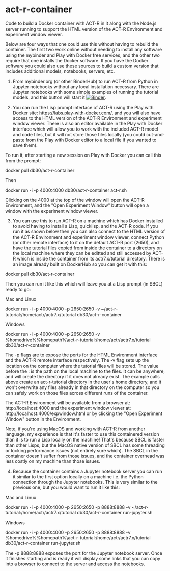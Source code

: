 # act-r-container
Code to build a Docker container with ACT-R in it along with the Node.js server running to support the HTML version of the ACT-R Environment and experiment window viewer.

Below are four ways that one could use this without having to rebuild the container.  The first two work online without needing to install any software using the mybinder and Play with Docker free services, and the other two require that one installs the Docker software.  If you have the Docker software you could also use these sources to build a custom version that includes additional models, notebooks, servers, etc.

1) From mybinder.org (or other BinderHub) to run ACT-R from Python in Jupyter notebooks without any local installation necessary.
There are Jupyter notebooks with some simple examples of running the tutorial models, and this button will start it [![Binder](https://mybinder.org/badge_logo.svg)](https://mybinder.org/v2/gh/db30/act-r-container/main?filepath=simple.ipynb).

2) You can run the Lisp prompt interface of ACT-R using the Play with Docker site: https://labs.play-with-docker.com/, and you will also have access to the HTML version of the ACT-R Environment and experiment window viewer.  There is also an editor available in the Play with Docker interface which will allow you to work with the included ACT-R model and code files, but it will not store those files locally (you could cut-and-paste from the Play with Docker editor to a local file if you wanted to save them).

To run it, after starting a new session on Play with Docker you can call this from the prompt:

docker pull db30/act-r-container

Then

docker run -i -p 4000:4000 db30/act-r-container act-r.sh

Clicking on the 4000 at the top of the window will open the ACT-R Environment, and the "Open Experiment Window" button will open a window with the experiment window viewer.

3) You can use this to run ACT-R on a machine which has Docker installed to avoid having to install a Lisp, quicklisp, and the ACT-R code.
If you run it as shown below then you can also connect to the HTML version of the ACT-R Environment and experiment window viewer, connect Python (or other remote interface) to it on the default ACT-R port (2650), and have the tutorial files copied from inside the container to a directory on the local machine where they can be editted and still accessed by ACT-R which is inside the container from its actr7.x/tutorial directory.
There is an image already built on DockerHub so you can get it with this:

docker pull db30/act-r-container

Then you can run it like this which will leave you at a Lisp prompt (in SBCL) ready to go:

Mac and Linux

docker run -i -p 4000:4000 -p 2650:2650 -v ~/act-r-tutorial:/home/actr/actr7.x/tutorial db30/act-r-container

Windows

docker run -i -p 4000:4000 -p 2650:2650 -v %homedrive%%homepath%\act-r-tutorial:/home/actr/actr7.x/tutorial db30/act-r-container

The -p flags are to expose the ports for the HTML Environment interface and the ACT-R remote interface respectively.  The -v flag sets up the location on the computer where the tutorial files will be stored.  The value before the : is the path on the local machine to the files.  It can be anywhere, and will create the directory if it does not already exist.  The example calls above create an act-r-tutorial directory in the user's home directory, and it won't overwrite any files already in that directory on the computer so you can safely work on those files across different runs of the container.

The ACT-R Environment will be available from a browser at: http://localhost:4000 and the experiment window viewer at: http://localhost:4000/expwindow.html or by clicking the "Open Experiment Window" button in the Environment.

Note, if you're using MacOS and working with ACT-R from another language, my experience is that it's faster to use this containered version than it is to run a Lisp locally on the machine!  That's because SBCL is faster than other Lisps, but the MacOS native version of SBCL has some threading or locking performance issues (not entirely sure which).  The SBCL in the container doesn't suffer from those issues, and the container overhead was less costly on my machine than those issues.

4) Because the container contains a Jupyter notebook server you can run it similar to the first option locally on a machine i.e. the Python connection through the Jupyter notebooks.  This is very similar to the previous one, but you would want to run it like this:

Mac and Linux

docker run -i -p 4000:4000 -p 2650:2650 -p 8888:8888 -v ~/act-r-tutorial:/home/actr/actr7.x/tutorial db30/act-r-container run-jupyter.sh

Windows

docker run -i -p 4000:4000 -p 2650:2650 -p 8888:8888 -v %homedrive%%homepath%\act-r-tutorial:/home/actr/actr7.x/tutorial db30/act-r-container run-jupyter.sh

The -p 8888:8888 exposes the port for the Jupyter notebook server.  Once it finishes starting and is ready it will display some links that you can copy into a browser to connect to the server and access the notebooks.
